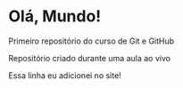 # Olá, Mundo!
 Primeiro repositório do curso de Git e GitHub

 Repositório criado durante uma aula ao vivo

Essa linha eu adicionei no site!
